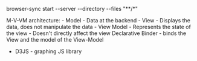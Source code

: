 browser-sync start --server --directory --files "**/*"

M-V-VM architecture:
	- Model - Data at the backend
	- View - Displays the data, does not manipulate the data
	- View Model 
		- Represents the state of the view
		- Doesn't directly affect the view
Declarative Binder
	- binds the View and the model of the View-Model


- D3JS - graphing JS library